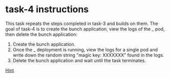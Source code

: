 # task-4 instructions

This task repeats the steps completed in task-3 and builds on them. The goal of task-4 is to create the bunch application, view the logs of the _ pod, then delete the bunch application:

1. Create the bunch application. 
2. Once the _ deployment is running, view the logs for a single pod and write down the random string "magic key: XXXXXXX" found in the logs. 
3. Delete the bunch application and wait until the task terminates.

[Hint](https://github.com/ux-studies/summer-2021/blob/main/studies/study-0/tasks/hints/task-4-hint.md)
